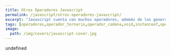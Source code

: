 ```yaml
---
title: Otros Operadores Javascript
permalink: /javascript/otros-operadores-javascript/
excerpt: "Javascript cuenta con muchos operadores, además de los generales, como son el operador cadena, coma, ternario, delete, typeof, void, in e instanceof."
tags: [operadores,operador_ternario,operador_cadena,void,instanceof,operador_delete,typeof]
image:
  path: /img/covers/javascript-cover.jpg
---
```

undefined
